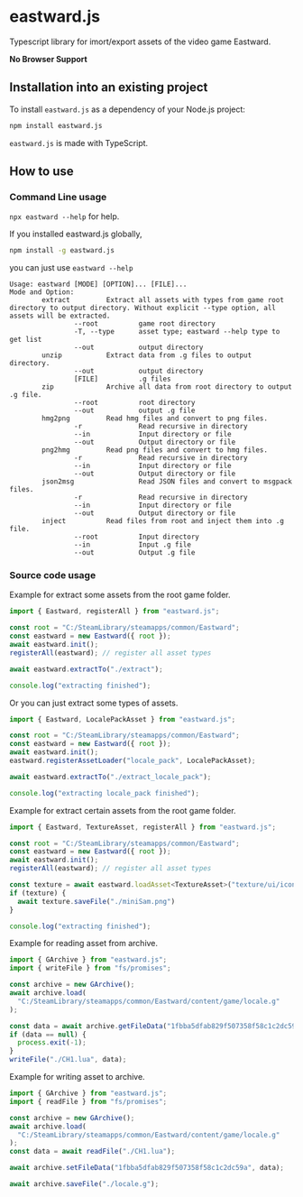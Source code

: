 # eastward.js

Typescript library for imort/export assets of the video game Eastward.

**No Browser Support**

## Installation into an existing project

To install `eastward.js` as a dependency of your Node.js project:

```sh
npm install eastward.js
```

`eastward.js` is made with TypeScript.

## How to use

### Command Line usage

`npx eastward --help` for help.

If you installed eastward.js globally,

```sh
npm install -g eastward.js
```

you can just use `eastward --help`

```
Usage: eastward [MODE] [OPTION]... [FILE]...
Mode and Option:
        extract         Extract all assets with types from game root directory to output directory. Without explicit --type option, all assets will be extracted.
                --root          game root directory
                -T, --type      asset type; eastward --help type to get list
                --out           output directory
        unzip           Extract data from .g files to output directory.
                --out           output directory
                [FILE]          .g files
        zip             Archive all data from root directory to output .g file.
                --root          root directory
                --out           output .g file
        hmg2png         Read hmg files and convert to png files.
                -r              Read recursive in directory
                --in            Input directory or file
                --out           Output directory or file
        png2hmg         Read png files and convert to hmg files.
                -r              Read recursive in directory
                --in            Input directory or file
                --out           Output directory or file
        json2msg                Read JSON files and convert to msgpack files.
                -r              Read recursive in directory
                --in            Input directory or file
                --out           Output directory or file
        inject          Read files from root and inject them into .g file.
                --root          Input directory
                --in            Input .g file
                --out           Output .g file
```

### Source code usage

Example for extract some assets from the root game folder.

```javascript
import { Eastward, registerAll } from "eastward.js";

const root = "C:/SteamLibrary/steamapps/common/Eastward";
const eastward = new Eastward({ root });
await eastward.init();
registerAll(eastward); // register all asset types

await eastward.extractTo("./extract");

console.log("extracting finished");
```

Or you can just extract some types of assets.

```javascript
import { Eastward, LocalePackAsset } from "eastward.js";

const root = "C:/SteamLibrary/steamapps/common/Eastward";
const eastward = new Eastward({ root });
await eastward.init();
eastward.registerAssetLoader("locale_pack", LocalePackAsset);

await eastward.extractTo("./extract_locale_pack");

console.log("extracting locale_pack finished");
```

Example for extract certain assets from the root game folder.

```javascript
import { Eastward, TextureAsset, registerAll } from "eastward.js";

const root = "C:/SteamLibrary/steamapps/common/Eastward";
const eastward = new Eastward({ root });
await eastward.init();
registerAll(eastward); // register all asset types

const texture = await eastward.loadAsset<TextureAsset>("texture/ui/icon/miniSam.png");
if (texture) {
  await texture.saveFile("./miniSam.png")
}

console.log("extracting finished");
```

Example for reading asset from archive.

```javascript
import { GArchive } from "eastward.js";
import { writeFile } from "fs/promises";

const archive = new GArchive();
await archive.load(
  "C:/SteamLibrary/steamapps/common/Eastward/content/game/locale.g"
);

const data = await archive.getFileData("1fbba5dfab829f507358f58c1c2dc59a");
if (data == null) {
  process.exit(-1);
}
writeFile("./CH1.lua", data);
```

Example for writing asset to archive.

```javascript
import { GArchive } from "eastward.js";
import { readFile } from "fs/promises";

const archive = new GArchive();
await archive.load(
  "C:/SteamLibrary/steamapps/common/Eastward/content/game/locale.g"
);
const data = await readFile("./CH1.lua");

await archive.setFileData("1fbba5dfab829f507358f58c1c2dc59a", data);

await archive.saveFile("./locale.g");
```

